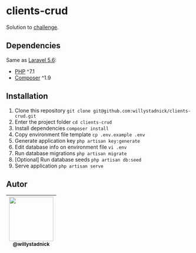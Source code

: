 # clients-crud

Solution to [challenge](challenge.md).

## Dependencies

Same as [Laravel 5.6](https://laravel.com/docs/5.6/installation#server-requirements):

- [PHP](https://php.net/) ^7.1
- [Composer](https://getcomposer.org/) ^1.9

## Installation

1. Clone this repository `git clone git@github.com:willystadnick/clients-crud.git`
1. Enter the project folder `cd clients-crud`
1. Install dependencies `composer install`
1. Copy environment file template `cp .env.example .env`
1. Generate application key `php artisan key:generate`
1. Edit database info on environment file `vi .env`
1. Run database migrations `php artisan migrate`
1. [Optional] Run database seeds `php artisan db:seed`
1. Serve application `php artisan serve`

## Autor

| [<img src="https://avatars2.githubusercontent.com/u/1824706?s=120&v=4" width=120><br><sub>@willystadnick</sub>](https://github.com/willystadnick) |
| :---: |
